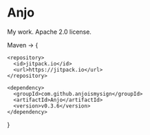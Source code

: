 # Anjo
My work. Apache 2.0 license.

Maven -> {
  ```
  <repository>
    <id>jitpack.io</id>
    <url>https://jitpack.io</url>
  </repository>
  ```
  ```
  <dependency>
    <groupId>com.github.anjoismysign</groupId>
    <artifactId>Anjo</artifactId>
    <version>v0.3.6</version>
  </dependency>
  ```
}
